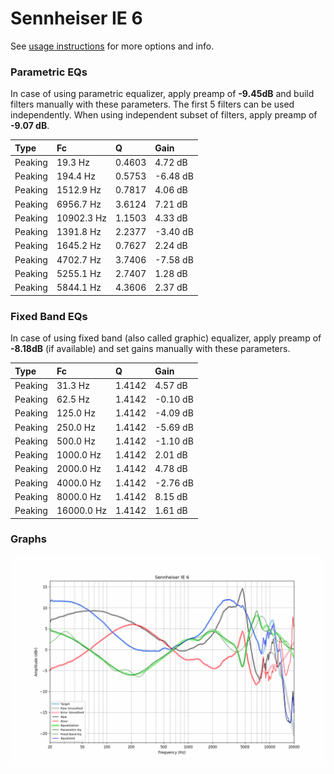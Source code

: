 # Sennheiser IE 6
See [usage instructions](https://github.com/jaakkopasanen/AutoEq#usage) for more options and info.

### Parametric EQs
In case of using parametric equalizer, apply preamp of **-9.45dB** and build filters manually
with these parameters. The first 5 filters can be used independently.
When using independent subset of filters, apply preamp of **-9.07 dB**.

| Type    | Fc         |      Q | Gain     |
|:--------|:-----------|:-------|:---------|
| Peaking | 19.3 Hz    | 0.4603 | 4.72 dB  |
| Peaking | 194.4 Hz   | 0.5753 | -6.48 dB |
| Peaking | 1512.9 Hz  | 0.7817 | 4.06 dB  |
| Peaking | 6956.7 Hz  | 3.6124 | 7.21 dB  |
| Peaking | 10902.3 Hz | 1.1503 | 4.33 dB  |
| Peaking | 1391.8 Hz  | 2.2377 | -3.40 dB |
| Peaking | 1645.2 Hz  | 0.7627 | 2.24 dB  |
| Peaking | 4702.7 Hz  | 3.7406 | -7.58 dB |
| Peaking | 5255.1 Hz  | 2.7407 | 1.28 dB  |
| Peaking | 5844.1 Hz  | 4.3606 | 2.37 dB  |

### Fixed Band EQs
In case of using fixed band (also called graphic) equalizer, apply preamp of **-8.18dB**
(if available) and set gains manually with these parameters.

| Type    | Fc         |      Q | Gain     |
|:--------|:-----------|:-------|:---------|
| Peaking | 31.3 Hz    | 1.4142 | 4.57 dB  |
| Peaking | 62.5 Hz    | 1.4142 | -0.10 dB |
| Peaking | 125.0 Hz   | 1.4142 | -4.09 dB |
| Peaking | 250.0 Hz   | 1.4142 | -5.69 dB |
| Peaking | 500.0 Hz   | 1.4142 | -1.10 dB |
| Peaking | 1000.0 Hz  | 1.4142 | 2.01 dB  |
| Peaking | 2000.0 Hz  | 1.4142 | 4.78 dB  |
| Peaking | 4000.0 Hz  | 1.4142 | -2.76 dB |
| Peaking | 8000.0 Hz  | 1.4142 | 8.15 dB  |
| Peaking | 16000.0 Hz | 1.4142 | 1.61 dB  |

### Graphs
![](./Sennheiser%20IE%206.png)